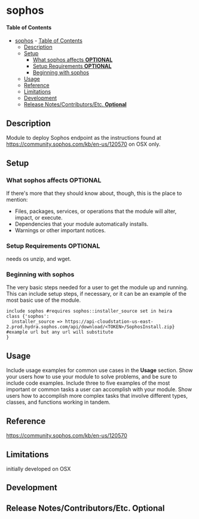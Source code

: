 
# sophos



#### Table of Contents

- [sophos](#sophos)
      - [Table of Contents](#Table-of-Contents)
  - [Description](#Description)
  - [Setup](#Setup)
    - [What sophos affects **OPTIONAL**](#What-sophos-affects-OPTIONAL)
    - [Setup Requirements **OPTIONAL**](#Setup-Requirements-OPTIONAL)
    - [Beginning with sophos](#Beginning-with-sophos)
  - [Usage](#Usage)
  - [Reference](#Reference)
  - [Limitations](#Limitations)
  - [Development](#Development)
  - [Release Notes/Contributors/Etc. **Optional**](#Release-NotesContributorsEtc-Optional)

## Description
Module to deploy Sophos endpoint as the instructions found at https://community.sophos.com/kb/en-us/120570 on OSX only.


## Setup

### What sophos affects **OPTIONAL**

If there's more that they should know about, though, this is the place to mention:

* Files, packages, services, or operations that the module will alter, impact, or execute.
* Dependencies that your module automatically installs.
* Warnings or other important notices.

### Setup Requirements **OPTIONAL**

needs os unzip, and wget. 

### Beginning with sophos

The very basic steps needed for a user to get the module up and running. This can include setup steps, if necessary, or it can be an example of the most basic use of the module.

```
include sophos #requires sophos::installer_source set in heira
class {'sophos':
  installer_source => https://api-cloudstation-us-east-2.prod.hydra.sophos.com/api/download/<TOKEN>/SophosInstall.zip} #example url but any url will substitute
}
```

## Usage

Include usage examples for common use cases in the **Usage** section. Show your users how to use your module to solve problems, and be sure to include code examples. Include three to five examples of the most important or common tasks a user can accomplish with your module. Show users how to accomplish more complex tasks that involve different types, classes, and functions working in tandem.

## Reference

https://community.sophos.com/kb/en-us/120570



## Limitations

initially developed on OSX

## Development



## Release Notes/Contributors/Etc. **Optional**


